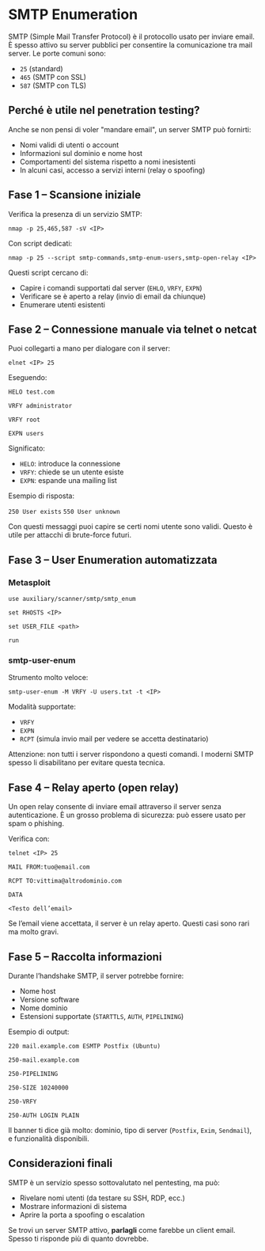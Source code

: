 # SMTP Enumeration

SMTP (Simple Mail Transfer Protocol) è il protocollo usato per inviare email. È spesso attivo su server pubblici per consentire la comunicazione tra mail server. Le porte comuni sono:

- `25` (standard)
- `465` (SMTP con SSL)
- `587` (SMTP con TLS)

## Perché è utile nel penetration testing?

Anche se non pensi di voler "mandare email", un server SMTP può fornirti:

- Nomi validi di utenti o account
- Informazioni sul dominio e nome host
- Comportamenti del sistema rispetto a nomi inesistenti
- In alcuni casi, accesso a servizi interni (relay o spoofing)

## Fase 1 – Scansione iniziale

Verifica la presenza di un servizio SMTP:

`nmap -p 25,465,587 -sV <IP>`

Con script dedicati:

`nmap -p 25 --script smtp-commands,smtp-enum-users,smtp-open-relay <IP>`

Questi script cercano di:

- Capire i comandi supportati dal server (`EHLO`, `VRFY`, `EXPN`)
- Verificare se è aperto a relay (invio di email da chiunque)
- Enumerare utenti esistenti

## Fase 2 – Connessione manuale via telnet o netcat

Puoi collegarti a mano per dialogare con il server:

`elnet <IP> 25`

Eseguendo:

`HELO test.com`

`VRFY administrator`

`VRFY root`

`EXPN users`

Significato:

- `HELO`: introduce la connessione
- `VRFY`: chiede se un utente esiste
- `EXPN`: espande una mailing list

Esempio di risposta:

`250 User exists`
`550 User unknown`

Con questi messaggi puoi capire se certi nomi utente sono validi. Questo è utile per attacchi di brute-force futuri.

## Fase 3 – User Enumeration automatizzata

### Metasploit

`use auxiliary/scanner/smtp/smtp_enum`

`set RHOSTS <IP>`

`set USER_FILE <path>`

`run`

### smtp-user-enum

Strumento molto veloce:

`smtp-user-enum -M VRFY -U users.txt -t <IP>`

Modalità supportate:

- `VRFY`
- `EXPN`
- `RCPT` (simula invio mail per vedere se accetta destinatario)

Attenzione: non tutti i server rispondono a questi comandi. I moderni SMTP spesso li disabilitano per evitare questa tecnica.

## Fase 4 – Relay aperto (open relay)

Un open relay consente di inviare email attraverso il server senza autenticazione. È un grosso problema di sicurezza: può essere usato per spam o phishing.

Verifica con:

`telnet <IP> 25`

`MAIL FROM:tuo@email.com`

`RCPT TO:vittima@altrodominio.com`

`DATA`

`<Testo dell’email>`

Se l’email viene accettata, il server è un relay aperto. Questi casi sono rari ma molto gravi.

## Fase 5 – Raccolta informazioni

Durante l’handshake SMTP, il server potrebbe fornire:

- Nome host
- Versione software
- Nome dominio
- Estensioni supportate (`STARTTLS`, `AUTH`, `PIPELINING`)

Esempio di output:

`220 mail.example.com ESMTP Postfix (Ubuntu)`

`250-mail.example.com`

`250-PIPELINING`

`250-SIZE 10240000`

`250-VRFY`

`250-AUTH LOGIN PLAIN`

Il banner ti dice già molto: dominio, tipo di server (`Postfix`, `Exim`, `Sendmail`), e funzionalità disponibili.

## Considerazioni finali

SMTP è un servizio spesso sottovalutato nel pentesting, ma può:

- Rivelare nomi utenti (da testare su SSH, RDP, ecc.)
- Mostrare informazioni di sistema
- Aprire la porta a spoofing o escalation

Se trovi un server SMTP attivo, **parlagli** come farebbe un client email. Spesso ti risponde più di quanto dovrebbe.
